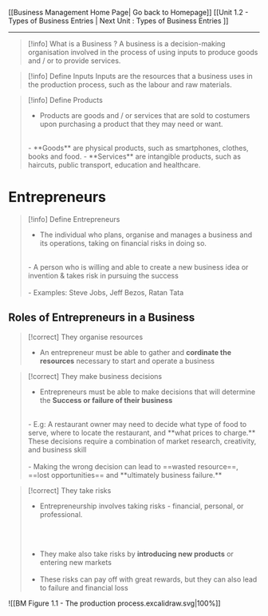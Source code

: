 [[Business Management Home Page| Go back to Homepage]]
[[Unit 1.2 - Types of Business Entries | Next Unit : Types of Business Entries ]]
<hr>

>[!info] What is a Business ?
>A business is a decision-making organisation involved in the process of using inputs to produce goods and / or to provide services.

>[!info] Define Inputs
>Inputs are the resources that a business uses in the production process, such as the labour and raw materials.

>[!info] Define Products
> - Products are goods and / or services that are sold to costumers upon purchasing a product that they may need or want.
> </br>
> - **Goods** are physical products, such as smartphones, clothes, books and food.
> - **Services** are intangible products, such as haircuts, public transport, education and healthcare.

# Entrepreneurs

>[!info] Define Entrepreneurs 
> - The individual who plans, organise and manages a business and its operations, taking on financial risks in doing so.
> <Br>
> - A person who is willing and able to create a new business idea or invention & takes risk in pursuing the success
> <br></br>
> - Examples: Steve Jobs, Jeff Bezos, Ratan Tata


## Roles of Entrepreneurs in a Business

>[!correct] They organise resources
> - An entrepreneur must be able to gather and **cordinate the resources** necessary to start and operate a business

>[!correct] They make business decisions
> - Entrepreneurs must be able to make decisions that will determine the **Success or failure of their business**
> <br>
>- E.g: A restaurant owner may need to decide what type of food to serve, where to locate the restaurant, and **what prices to charge.** These decisions require a combination of market research, creativity, and business skill
> <br></br>
> - Making the wrong decision can lead to ==wasted resource==, ==lost opportunities== and **ultimately business failure.**

>[!correct] They take risks
>- Entrepreneurship involves taking risks - financial, personal, or professional.
> 
><br></br>
>- They make also take risks by **introducing new products** or entering new markets
><Br></Br>
>- These risks can pay off with great rewards, but they can also lead to failure and financial loss
>
>




![[BM Figure 1.1 - The production process.excalidraw.svg|100%]]
